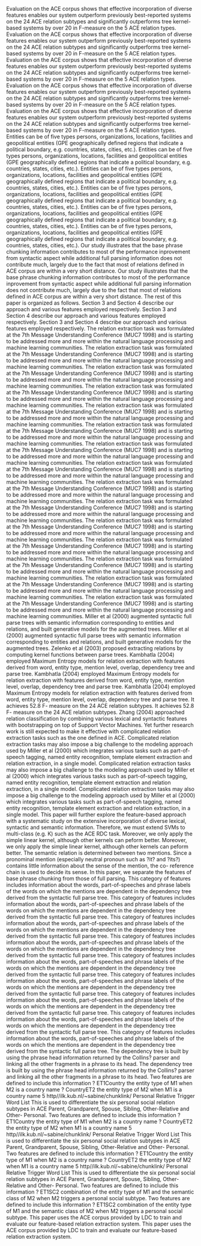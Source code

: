 Evaluation on the ACE corpus shows that effective incorporation of diverse features enables our system outperform previously best-reported systems on the 24 ACE relation subtypes and significantly outperforms tree kernel-based systems by over 20 in F-measure on the 5 ACE relation types.
Evaluation on the ACE corpus shows that effective incorporation of diverse features enables our system outperform previously best-reported systems on the 24 ACE relation subtypes and significantly outperforms tree kernel-based systems by over 20 in F-measure on the 5 ACE relation types.
Evaluation on the ACE corpus shows that effective incorporation of diverse features enables our system outperform previously best-reported systems on the 24 ACE relation subtypes and significantly outperforms tree kernel-based systems by over 20 in F-measure on the 5 ACE relation types.
Evaluation on the ACE corpus shows that effective incorporation of diverse features enables our system outperform previously best-reported systems on the 24 ACE relation subtypes and significantly outperforms tree kernel-based systems by over 20 in F-measure on the 5 ACE relation types.
Evaluation on the ACE corpus shows that effective incorporation of diverse features enables our system outperform previously best-reported systems on the 24 ACE relation subtypes and significantly outperforms tree kernel-based systems by over 20 in F-measure on the 5 ACE relation types.
Entities can be of five types persons, organizations, locations, facilities and geopolitical entities (GPE geographically defined regions that indicate a political boundary, e.g. countries, states, cities, etc.).
Entities can be of five types persons, organizations, locations, facilities and geopolitical entities (GPE geographically defined regions that indicate a political boundary, e.g. countries, states, cities, etc.).
Entities can be of five types persons, organizations, locations, facilities and geopolitical entities (GPE geographically defined regions that indicate a political boundary, e.g. countries, states, cities, etc.).
Entities can be of five types persons, organizations, locations, facilities and geopolitical entities (GPE geographically defined regions that indicate a political boundary, e.g. countries, states, cities, etc.).
Entities can be of five types persons, organizations, locations, facilities and geopolitical entities (GPE geographically defined regions that indicate a political boundary, e.g. countries, states, cities, etc.).
Entities can be of five types persons, organizations, locations, facilities and geopolitical entities (GPE geographically defined regions that indicate a political boundary, e.g. countries, states, cities, etc.).
Our study illustrates that the base phrase chunking information contributes to most of the performance inprovement from syntactic aspect while additional full parsing information does not contribute much, largely due to the fact that most of relations defined in ACE corpus are within a very short distance.
Our study illustrates that the base phrase chunking information contributes to most of the performance inprovement from syntactic aspect while additional full parsing information does not contribute much, largely due to the fact that most of relations defined in ACE corpus are within a very short distance.
The rest of this paper is organized as follows.
Section 3 and Section 4 describe our approach and various features employed respectively.
Section 3 and Section 4 describe our approach and various features employed respectively.
Section 3 and Section 4 describe our approach and various features employed respectively.
The relation extraction task was formulated at the 7th Message Understanding Conference (MUC7 1998) and is starting to be addressed more and more within the natural language processing and machine learning communities.
The relation extraction task was formulated at the 7th Message Understanding Conference (MUC7 1998) and is starting to be addressed more and more within the natural language processing and machine learning communities.
The relation extraction task was formulated at the 7th Message Understanding Conference (MUC7 1998) and is starting to be addressed more and more within the natural language processing and machine learning communities.
The relation extraction task was formulated at the 7th Message Understanding Conference (MUC7 1998) and is starting to be addressed more and more within the natural language processing and machine learning communities.
The relation extraction task was formulated at the 7th Message Understanding Conference (MUC7 1998) and is starting to be addressed more and more within the natural language processing and machine learning communities.
The relation extraction task was formulated at the 7th Message Understanding Conference (MUC7 1998) and is starting to be addressed more and more within the natural language processing and machine learning communities.
The relation extraction task was formulated at the 7th Message Understanding Conference (MUC7 1998) and is starting to be addressed more and more within the natural language processing and machine learning communities.
The relation extraction task was formulated at the 7th Message Understanding Conference (MUC7 1998) and is starting to be addressed more and more within the natural language processing and machine learning communities.
The relation extraction task was formulated at the 7th Message Understanding Conference (MUC7 1998) and is starting to be addressed more and more within the natural language processing and machine learning communities.
The relation extraction task was formulated at the 7th Message Understanding Conference (MUC7 1998) and is starting to be addressed more and more within the natural language processing and machine learning communities.
The relation extraction task was formulated at the 7th Message Understanding Conference (MUC7 1998) and is starting to be addressed more and more within the natural language processing and machine learning communities.
The relation extraction task was formulated at the 7th Message Understanding Conference (MUC7 1998) and is starting to be addressed more and more within the natural language processing and machine learning communities.
The relation extraction task was formulated at the 7th Message Understanding Conference (MUC7 1998) and is starting to be addressed more and more within the natural language processing and machine learning communities.
The relation extraction task was formulated at the 7th Message Understanding Conference (MUC7 1998) and is starting to be addressed more and more within the natural language processing and machine learning communities.
The relation extraction task was formulated at the 7th Message Understanding Conference (MUC7 1998) and is starting to be addressed more and more within the natural language processing and machine learning communities.
Miller et al (2000) augmented syntactic full parse trees with semantic information corresponding to entities and relations, and built generative models for the augmented trees.
Miller et al (2000) augmented syntactic full parse trees with semantic information corresponding to entities and relations, and built generative models for the augmented trees.
Zelenko et al (2003) proposed extracting relations by computing kernel functions between parse trees.
Kambhatla (2004) employed Maximum Entropy models for relation extraction with features derived from word, entity type, mention level, overlap, dependency tree and parse tree.
Kambhatla (2004) employed Maximum Entropy models for relation extraction with features derived from word, entity type, mention level, overlap, dependency tree and parse tree.
Kambhatla (2004) employed Maximum Entropy models for relation extraction with features derived from word, entity type, mention level, overlap, dependency tree and parse tree.
It achieves 52.8 F- measure on the 24 ACE relation subtypes.
It achieves 52.8 F- measure on the 24 ACE relation subtypes.
Zhang (2004) approached relation classification by combining various lexical and syntactic features with bootstrapping on top of Support Vector Machines.
Yet further research work is still expected to make it effective with complicated relation extraction tasks such as the one defined in ACE.
Complicated relation extraction tasks may also impose a big challenge to the modeling approach used by Miller et al (2000) which integrates various tasks such as part-of-speech tagging, named entity recognition, template element extraction and relation extraction, in a single model.
Complicated relation extraction tasks may also impose a big challenge to the modeling approach used by Miller et al (2000) which integrates various tasks such as part-of-speech tagging, named entity recognition, template element extraction and relation extraction, in a single model.
Complicated relation extraction tasks may also impose a big challenge to the modeling approach used by Miller et al (2000) which integrates various tasks such as part-of-speech tagging, named entity recognition, template element extraction and relation extraction, in a single model.
This paper will further explore the feature-based approach with a systematic study on the extensive incorporation of diverse lexical, syntactic and semantic information.
Therefore, we must extend SVMs to multi-class (e.g. K) such as the ACE RDC task.
Moreover, we only apply the simple linear kernel, although other kernels can peform better.
Moreover, we only apply the simple linear kernel, although other kernels can peform better.
The semantic relation is determined between two mentions.
Since a pronominal mention (especially neutral pronoun such as ?it? and ?its?) contains little information about the sense of the mention, the co- reference chain is used to decide its sense.
In this paper, we separate the features of base phrase chunking from those of full parsing.
This category of features includes information about the words, part-of-speeches and phrase labels of the words on which the mentions are dependent in the dependency tree derived from the syntactic full parse tree.
This category of features includes information about the words, part-of-speeches and phrase labels of the words on which the mentions are dependent in the dependency tree derived from the syntactic full parse tree.
This category of features includes information about the words, part-of-speeches and phrase labels of the words on which the mentions are dependent in the dependency tree derived from the syntactic full parse tree.
This category of features includes information about the words, part-of-speeches and phrase labels of the words on which the mentions are dependent in the dependency tree derived from the syntactic full parse tree.
This category of features includes information about the words, part-of-speeches and phrase labels of the words on which the mentions are dependent in the dependency tree derived from the syntactic full parse tree.
This category of features includes information about the words, part-of-speeches and phrase labels of the words on which the mentions are dependent in the dependency tree derived from the syntactic full parse tree.
This category of features includes information about the words, part-of-speeches and phrase labels of the words on which the mentions are dependent in the dependency tree derived from the syntactic full parse tree.
This category of features includes information about the words, part-of-speeches and phrase labels of the words on which the mentions are dependent in the dependency tree derived from the syntactic full parse tree.
This category of features includes information about the words, part-of-speeches and phrase labels of the words on which the mentions are dependent in the dependency tree derived from the syntactic full parse tree.
The dependency tree is built by using the phrase head information returned by the Collins? parser and linking all the other fragments in a phrase to its head.
The dependency tree is built by using the phrase head information returned by the Collins? parser and linking all the other fragments in a phrase to its head.
Two features are defined to include this information ? ET1Country the entity type of M1 when M2 is a country name ? CountryET2 the entity type of M2 when M1 is a country name 5 http//ilk.kub.nl/~sabine/chunklink/ Personal Relative Trigger Word List This is used to differentiate the six personal social relation subtypes in ACE Parent, Grandparent, Spouse, Sibling, Other-Relative and Other- Personal.
Two features are defined to include this information ? ET1Country the entity type of M1 when M2 is a country name ? CountryET2 the entity type of M2 when M1 is a country name 5 http//ilk.kub.nl/~sabine/chunklink/ Personal Relative Trigger Word List This is used to differentiate the six personal social relation subtypes in ACE Parent, Grandparent, Spouse, Sibling, Other-Relative and Other- Personal.
Two features are defined to include this information ? ET1Country the entity type of M1 when M2 is a country name ? CountryET2 the entity type of M2 when M1 is a country name 5 http//ilk.kub.nl/~sabine/chunklink/ Personal Relative Trigger Word List This is used to differentiate the six personal social relation subtypes in ACE Parent, Grandparent, Spouse, Sibling, Other-Relative and Other- Personal.
Two features are defined to include this information ? ET1SC2 combination of the entity type of M1 and the semantic class of M2 when M2 triggers a personal social subtype.
Two features are defined to include this information ? ET1SC2 combination of the entity type of M1 and the semantic class of M2 when M2 triggers a personal social subtype.
This paper uses the ACE corpus provided by LDC to train and evaluate our feature-based relation extraction system.
This paper uses the ACE corpus provided by LDC to train and evaluate our feature-based relation extraction system.
